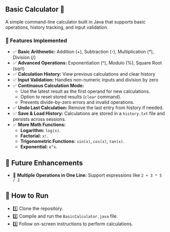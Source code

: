 ## Basic Calculator 🧮
A simple command-line calculator built in Java that supports basic operations, 
history tracking, and input validation.

### 📌 Features Implemented
- ✅ **Basic Arithmetic:** Addition (+), Subtraction (-), Multiplication (*), Division (/)
- ✅ **Advanced Operations:** Exponentiation (^), Modulo (%), Square Root (sqrt)
- ✅ **Calculation History:** View previous calculations and clear history
- ✅ **Input Validation:** Handles non-numeric inputs and division by zero
- ✅ **Continuous Calculation Mode:**
  - Use the latest result as the first operand for new calculations.
  - Option to reset stored results (`clear` command).
  - Prevents divide-by-zero errors and invalid operations.
- ✅ **Undo Last Calculation:** Remove the last entry from history if needed.
- ✅ **Save & Load History:** Calculations are stored in a `history.txt` file and persists across sessions.
- ✅ **More Math Functions:**
  - **Logarithm:** `log(x)`.
  - **Factorial:** `x!`.
  - **Trigonometric Functions:** `sin(x)`, `cos(x)`, `tan(x)`.
  - **Exponential:** `e^x`.

## 🔹 Future Enhancements

- 🚀 **Multiple Operations in One Line:** Support expressions like `2 + 3 * 5 / 2`

## 🚀 How to Run

- 1️⃣ Clone the repository.
- 2️⃣ Compile and run the `BasicCalculator.java` file.
- 3️⃣ Follow on-screen instructions to perform calculations.